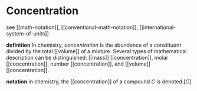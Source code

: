 # Concentration

see [[math-notation]], [[conventional-math-notation]], [[international-system-of-units]]

**definition** In chemistry, _concentration_ is the abundance of a constituent divided by the total [[volume]] of a mixture. Several types of mathematical description can be distinguished: [[mass]] [[concentration]], molar [[concentration]], number [[concentration]], and [[volume]] [[concentration]].

**notation** in chemistry, the [[concentration]] of a compound $C$ is denoted $[C]$
